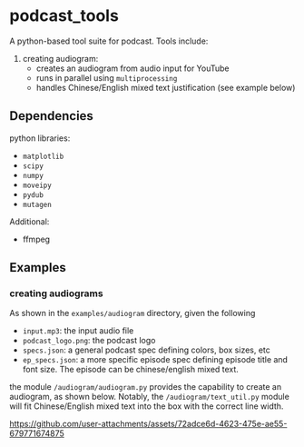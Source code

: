 # podcast_tools

A python-based tool suite for podcast. Tools include:
1. creating audiogram:
    - creates an audiogram from audio input for YouTube
    - runs in parallel using `multiprocessing`
    - handles Chinese/English mixed text justification (see example below)

## Dependencies
python libraries:
- `matplotlib`
- `scipy`
- `numpy`
- `moveipy`
- `pydub`
- `mutagen`

Additional:
- ffmpeg


## Examples
### creating audiograms
As shown in the `examples/audiogram` directory, given the following
- `input.mp3`: the input audio file
- `podcast_logo.png`: the podcast logo
-  `specs.json`: a general podcast spec defining colors, box sizes, etc
-  `ep_specs.json`: a more specific episode spec defining episode title and font size. The episode can be chinese/english mixed text.

the module `/audiogram/audiogram.py` provides the capability to create an audiogram, as shown below. Notably, the `/audiogram/text_util.py` module will fit Chinese/English mixed text into the box with the correct line width.

https://github.com/user-attachments/assets/72adce6d-4623-475e-ae55-679771674875





